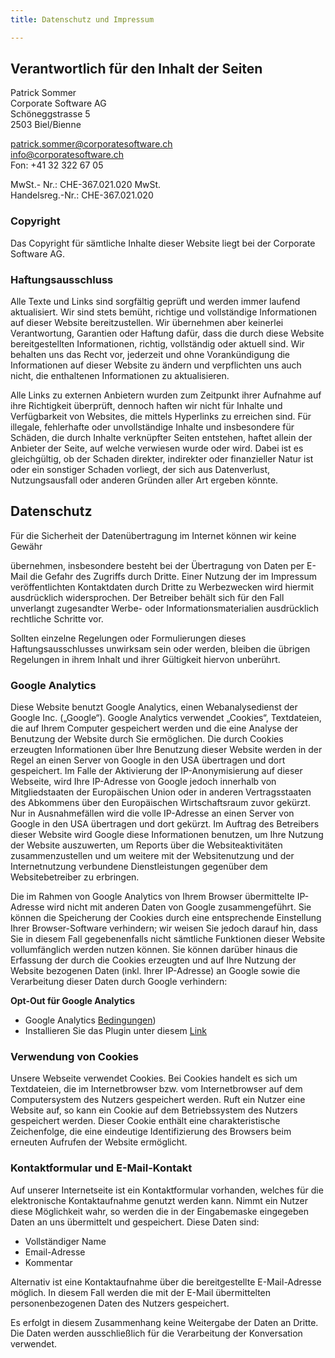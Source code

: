 ```yaml
---
title: Datenschutz und Impressum

---
```

## Verantwortlich für den Inhalt der Seiten

Patrick Sommer  
Corporate Software AG  
Schöneggstrasse 5  
2503 Biel/Bienne

patrick.sommer@corporatesoftware.ch  
info@corporatesoftware.ch  
Fon: +41 32 322 67 05

MwSt.- Nr.: CHE-367.021.020 MwSt.  
Handelsreg.-Nr.: CHE-367.021.020

### Copyright

Das Copyright für sämtliche Inhalte dieser Website liegt bei der Corporate Software AG.

### Haftungsausschluss

Alle Texte und Links sind sorgfältig geprüft und werden immer laufend aktualisiert. Wir sind stets bemüht, richtige und vollständige Informationen auf dieser Website bereitzustellen. Wir übernehmen aber keinerlei Verantwortung, Garantien oder Haftung dafür, dass die durch diese Website bereitgestellten Informationen, richtig, vollständig oder aktuell sind. Wir behalten uns das Recht vor, jederzeit und ohne Vorankündigung die Informationen auf dieser Website zu ändern und verpflichten uns auch nicht, die enthaltenen Informationen zu aktualisieren.

Alle Links zu externen Anbietern wurden zum Zeitpunkt ihrer Aufnahme auf ihre Richtigkeit überprüft, dennoch haften wir nicht für Inhalte und Verfügbarkeit von Websites, die mittels Hyperlinks zu erreichen sind. Für illegale, fehlerhafte oder unvollständige Inhalte und insbesondere für Schäden, die durch Inhalte verknüpfter Seiten entstehen, haftet allein der Anbieter der Seite, auf welche verwiesen wurde oder wird. Dabei ist es gleichgültig, ob der Schaden direkter, indirekter oder finanzieller Natur ist oder ein sonstiger Schaden vorliegt, der sich aus Datenverlust, Nutzungsausfall oder anderen Gründen aller Art ergeben könnte.

## Datenschutz

Für die Sicherheit der Datenübertragung im Internet können wir keine Gewähr

übernehmen, insbesondere besteht bei der Übertragung von Daten per E-Mail die Gefahr des Zugriffs durch Dritte. Einer Nutzung der im Impressum veröffentlichten Kontaktdaten durch Dritte zu Werbezwecken wird hiermit ausdrücklich widersprochen. Der Betreiber behält sich für den Fall unverlangt zugesandter Werbe- oder Informationsmaterialien ausdrücklich rechtliche Schritte vor.

Sollten einzelne Regelungen oder Formulierungen dieses Haftungsausschlusses unwirksam sein oder werden, bleiben die übrigen Regelungen in ihrem Inhalt und ihrer Gültigkeit hiervon unberührt.

### Google Analytics

Diese Website benutzt Google Analytics, einen Webanalysedienst der Google Inc. („Google“). Google Analytics verwendet „Cookies“, Textdateien, die auf Ihrem Computer gespeichert werden und die eine Analyse der Benutzung der Website durch Sie ermöglichen. Die durch Cookies erzeugten Informationen über Ihre Benutzung dieser Website werden in der Regel an einen Server von Google in den USA übertragen und dort gespeichert. Im Falle der Aktivierung der IP-Anonymisierung auf dieser Webseite, wird Ihre IP-Adresse von Google jedoch innerhalb von Mitgliedstaaten der Europäischen Union oder in anderen Vertragsstaaten des Abkommens über den Europäischen Wirtschaftsraum zuvor gekürzt. Nur in Ausnahmefällen wird die volle IP-Adresse an einen Server von Google in den USA übertragen und dort gekürzt. Im Auftrag des Betreibers dieser Website wird Google diese Informationen benutzen, um Ihre Nutzung der Website auszuwerten, um Reports über die Websiteaktivitäten zusammenzustellen und um weitere mit der Websitenutzung und der Internetnutzung verbundene Dienstleistungen gegenüber dem Websitebetreiber zu erbringen.

Die im Rahmen von Google Analytics von Ihrem Browser übermittelte IP-Adresse wird nicht mit anderen Daten von Google zusammengeführt. Sie können die Speicherung der Cookies durch eine entsprechende Einstellung Ihrer Browser-Software verhindern; wir weisen Sie jedoch darauf hin, dass Sie in diesem Fall gegebenenfalls nicht sämtliche Funktionen dieser Website vollumfänglich werden nutzen können. Sie können darüber hinaus die Erfassung der durch die Cookies erzeugten und auf Ihre Nutzung der Website bezogenen Daten (inkl. Ihrer IP-Adresse) an Google sowie die Verarbeitung dieser Daten durch Google verhindern:

**Opt-Out für Google Analytics**

* Google Analytics <a target="_blank" href="http://www.google.com/analytics/terms/de.html">Bedingungen</a>)
* Installieren Sie das Plugin unter diesem <a target="_blank" href="http://tools.google.com/dlpage/gaoptout?hl=de">Link</a>

### Verwendung von Cookies

Unsere Webseite verwendet Cookies. Bei Cookies handelt es sich um Textdateien, die im Internetbrowser bzw. vom Internetbrowser auf dem Computersystem des Nutzers gespeichert werden. Ruft ein Nutzer eine Website auf, so kann ein Cookie auf dem Betriebssystem des Nutzers gespeichert werden. Dieser Cookie enthält eine charakteristische Zeichenfolge, die eine eindeutige Identifizierung des Browsers beim erneuten Aufrufen der Website ermöglicht.

### Kontaktformular und E-Mail-Kontakt

Auf unserer Internetseite ist ein Kontaktformular vorhanden, welches für die elektronische Kontaktaufnahme genutzt werden kann. Nimmt ein Nutzer diese Möglichkeit wahr, so werden die in der Eingabemaske eingegeben Daten an uns übermittelt und gespeichert. Diese Daten sind:

* Vollständiger Name
* Email-Adresse
* Kommentar

Alternativ ist eine Kontaktaufnahme über die bereitgestellte E-Mail-Adresse möglich. In diesem Fall werden die mit der E-Mail übermittelten personenbezogenen Daten des Nutzers gespeichert.

Es erfolgt in diesem Zusammenhang keine Weitergabe der Daten an Dritte. Die Daten werden ausschließlich für die Verarbeitung der Konversation verwendet.